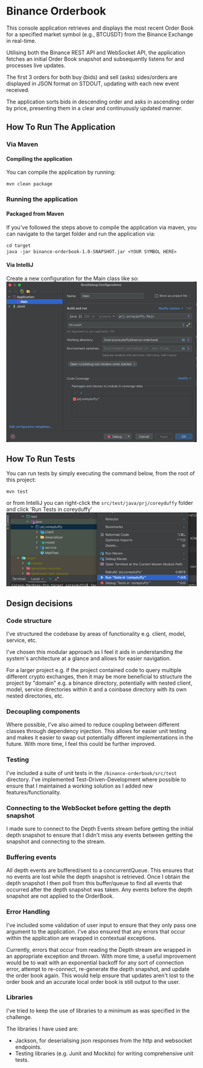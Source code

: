 # Binance Orderbook

This console application retrieves and displays the most recent Order Book for a specified market symbol (e.g., BTCUSDT) from the Binance Exchange in real-time. 

Utilising both the Binance REST API and WebSocket API, the application fetches an initial Order Book snapshot and subsequently listens for and processes live updates. 

The first 3 orders for both buy (bids) and sell (asks) sides/orders are displayed in JSON format on STDOUT, updating with each new event received. 

The application sorts bids in descending order and asks in ascending order by price, presenting them in a clear and continuously updated manner.

## How To Run The Application

### Via Maven
#### Compiling the application
You can compile the application by running:
```
mvn clean package
```

### Running the application
#### Packaged from Maven
If you've followed the steps above to compile the application via maven, you can navigate to the target folder and run the application via: 
```
cd target
java -jar binance-orderbook-1.0-SNAPSHOT.jar <YOUR SYMBOL HERE>
```

#### Via IntelliJ
Create a new configuration for the Main class like so:
![img.png](img.png)

## How To Run Tests
You can run tests by simply executing the command below, from the root of this project:
```
mvn test
```

or from IntelliJ you can right-click the `src/test/java/prj/coreyduffy` folder and click 'Run Tests in coreyduffy'
![img_1.png](img_1.png)


## Design decisions
### Code structure
I've structured the codebase by areas of functionality e.g. client, model, service, etc. 

I've chosen this modular approach as I feel it aids in understanding the system's architecture at a glance and allows for easier navigation.

For a larger project e.g. if the project contained code to query multiple different crypto exchanges, then it may be more beneficial to structure the project by "domain" 
e.g. a binance directory, potentially with nested client, model, service directories within it and a coinbase directory with its own nested directories, etc.

### Decoupling components
Where possible, I've also aimed to reduce coupling between different classes through dependency injection.
This allows for easier unit testing and makes it easier to swap out potentially different implementations in the future.
With more time, I feel this could be further improved.

### Testing
I've included a suite of unit tests in the `/binance-orderbook/src/test` directory. 
I've implemented Test-Driven-Development where possible to ensure that I maintained a working solution as I added new features/functionality.

### Connecting to the WebSocket before getting the depth snapshot
I made sure to connect to the Depth Events stream before getting the initial depth snapshot to ensure that I didn't miss any events between getting the snapshot and connecting to the stream.

### Buffering events
All depth events are buffered/sent to a concurrentQueue. This ensures that no events are lost while the depth snapshot is retrieved.
Once I obtain the depth snapshot I then poll from this buffer/queue to find all events that occurred after the depth snapshot was taken.
Any events before the depth snapshot are not applied to the OrderBook.

### Error Handling
I've included some validation of user input to ensure that they only pass one argument to the application. 
I've also ensured that any errors that occur within the application are wrapped in contextual exceptions.

Currently, errors that occur from reading the Depth stream are wrapped in an appropriate exception and thrown. 
With more time, a useful improvement would be to wait with an exponential backoff for any sort of connection error, attempt to re-connect, re-generate the depth snapshot, and update the order book again. 
This would help ensure that updates aren't lost to the order book and an accurate local order book is still output to the user.

### Libraries
I've tried to keep the use of libraries to a minimum as was specified in the challenge. 

The libraries I have used are:
- Jackson, for deserialising json responses from the http and websocket endpoints.
- Testing libraries (e.g. Junit and Mockito) for writing comprehensive unit tests.
